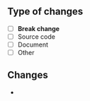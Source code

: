 ## Type of changes

- [ ] **Break change**
- [ ] Source code
- [ ] Document
- [ ] Other

## Changes

-
